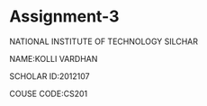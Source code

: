 # Assignment-3
NATIONAL INSTITUTE OF TECHNOLOGY SILCHAR  

NAME:KOLLI VARDHAN  

SCHOLAR ID:2012107 

COUSE CODE:CS201  
